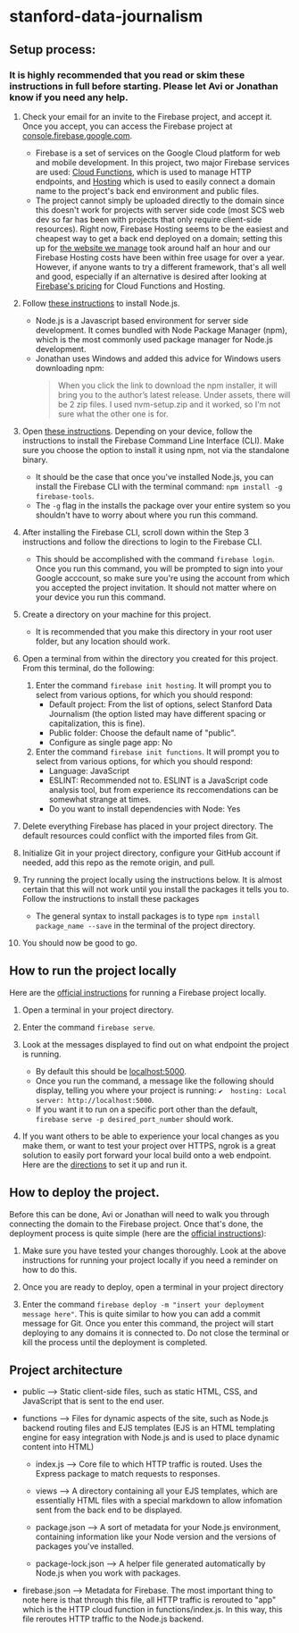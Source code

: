 # stanford-data-journalism

## Setup process:

### It is highly recommended that you read or skim these instructions in full before starting. Please let Avi or Jonathan know if you need any help.

1. Check your email for an invite to the Firebase project, and accept it. Once you accept, you can access the Firebase project at [console.firebase.google.com](https://console.firebase.google.com). 
    * Firebase is a set of services on the Google Cloud platform for web and mobile development. In this project, two major Firebase services are used: [Cloud Functions](https://firebase.google.com/docs/functions), which is used to manage HTTP endpoints, and [Hosting](https://firebase.google.com/docs/hosting) which is used to easily connect a domain name to the project's back end environment and public files.
    * The project cannot simply be uploaded directly to the domain since this doesn't work for projects with server side code (most SCS web dev so far has been with projects that only require client-side resources). Right now, Firebase Hosting seems to be the easiest and cheapest way to get a back end deployed on a domain; setting this up for [the website we manage](https://www.geogenius.org) took around half an hour and our Firebase Hosting costs have been within free usage for over a year. However, if anyone wants to try a different framework, that's all well and good, especially if an alternative is desired after looking at [Firebase's pricing](https://firebase.google.com/pricing) for Cloud Functions and Hosting.
    
2. Follow [these instructions](https://nodejs.org/en/) to install Node.js.
    * Node.js is a Javascript based environment for server side development. It comes bundled with Node Package Manager (npm), which is the most commonly used package manager for Node.js development.
    * Jonathan uses Windows and added this advice for Windows users downloading npm:
      > When you click the link to download the npm installer, it will bring you to the author’s latest release. Under assets, there will be 2 zip files. I used nvm-setup.zip and it worked, so I'm not sure what the other one is for.
      
3. Open [these instructions](https://firebase.google.com/docs/cli). Depending on your device, follow the instructions to install the Firebase Command Line Interface (CLI). Make sure you choose the option to install it using npm, not via the standalone binary.
    * It should be the case that once you've installed Node.js, you can install the Firebase CLI with the terminal command: `npm install -g firebase-tools`.
    * The `-g` flag in the installs the package over your entire system so you shouldn't have to worry about where you run this command.
    
4. After installing the Firebase CLI, scroll down within the Step 3 instructions and follow the directions to login to the Firebase CLI.
    * This should be accomplished with the command `firebase login`. Once you run this command, you will be prompted to sign into your Google acccount, so make sure you're using the account from which you accepted the project invitation. It should not matter where on your device you run this command.
    
5. Create a directory on your machine for this project.
    * It is recommended that you make this directory in your root user folder, but any location should work.

6. Open a terminal from within the directory you created for this project. From this terminal, do the following:
    1. Enter the command `firebase init hosting`. It will prompt you to select from various options, for which you should respond:
        * Default project: From the list of options, select Stanford Data Journalism (the option listed may have different spacing or capitalization, this is fine).
        * Public folder: Choose the default name of "public".
        * Configure as single page app: No
    2. Enter the command `firebase init functions`. It will prompt you to select from various options, for which you should respond:
        * Language: JavaScript
        * ESLINT: Recommended not to. ESLINT is a JavaScript code analysis tool, but from experience its reccomendations can be somewhat strange at times.
        * Do you want to install dependencies with Node: Yes
 
7. Delete everything Firebase has placed in your project directory. The default resources could conflict with the imported files from Git.

8. Initialize Git in your project directory, configure your GitHub account if needed, add this repo as the remote origin, and pull.

9. Try running the project locally using the instructions below. It is almost certain that this will not work until you install the packages it tells you to. Follow the instructions to install these packages
      * The general syntax to install packages is to type `npm install package_name --save` in the terminal of the project directory.

10. You should now be good to go.

## How to run the project locally

Here are the [official instructions](https://firebase.google.com/docs/hosting/deploying#test-locally) for running a Firebase project locally.

1. Open a terminal in your project directory.

2. Enter the command `firebase serve`.

3. Look at the messages displayed to find out on what endpoint the project is running.
    * By default this should be [localhost:5000](http://localhost:5000).
    * Once you run the command, a message like the following should display, telling you where your project is running: `✔  hosting: Local server: http://localhost:5000`.
    * If you want it to run on a specific port other than the default, `firebase serve -p desired_port_number` should work.

4. If you want others to be able to experience your local changes as you make them, or want to test your project over HTTPS, ngrok is a great solution to easily port forward your local build onto a web endpoint. Here are the [directions](https://ngrok.com/download) to set it up and run it.

## How to deploy the project.

Before this can be done, Avi or Jonathan will need to walk you through connecting the domain to the Firebase project. Once that's done, the deployment process is quite simple (here are the [official instructions](https://firebase.google.com/docs/hosting/deploying#deploy)):

1. Make sure you have tested your changes thoroughly. Look at the above instructions for running your project locally if you need a reminder on how to do this.

2. Once you are ready to deploy, open a terminal in your project directory

3. Enter the command `firebase deploy -m "insert your deployment message here"`. This is quite similar to how you can add a commit message for Git. Once you enter this command, the project will start deploying to any domains it is connected to. Do not close the terminal or kill the process until the deployment is completed.

## Project architecture

* public --> Static client-side files, such as static HTML, CSS, and JavaScript that is sent to the end user.

* functions --> Files for dynamic aspects of the site, such as Node.js backend routing files and EJS templates (EJS is an HTML templating engine for easy integration with Node.js and is used to place dynamic content into HTML)

     * index.js --> Core file to which HTTP traffic is routed. Uses the Express package to match requests to responses.
     
     * views --> A directory containing all your EJS templates, which are essentially HTML files with a special markdown to allow infomation sent from the back end to be displayed.
     
     * package.json --> A sort of metadata for your Node.js environment, containing information like your Node version and the versions of packages you've installed.
     
     * package-lock.json --> A helper file generated automatically by Node.js when you work with packages.

* firebase.json --> Metadata for Firebase. The most important thing to note here is that through this file, all HTTP traffic is rerouted to "app" which is the HTTP cloud function in functions/index.js. In this way, this file reroutes HTTP traffic to the Node.js backend.
